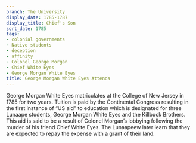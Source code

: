 ```yaml
---
branch: The University
display_date: 1785-1787
display_title: Chief's Son
sort_date: 1785
tags:
- colonial governments
- Native students
- deception
- affinity
- Colonel George Morgan
- Chief White Eyes
- George Morgan White Eyes
title: George Morgan White Eyes Attends
---
```


George Morgan White Eyes matriculates at the College of New Jersey in 1785 for two years. Tuition is paid by the Continental Congress resulting in the first instance of “US aid" to education which is designated for three Lunaape students, George Morgan White Eyes and the Killbuck Brothers. This aid is said to be a result of Colonel Morgan’s lobbying following the murder of his friend Chief White Eyes. The Lunaapeew later learn that they are expected to repay the expense with a grant of their land.

